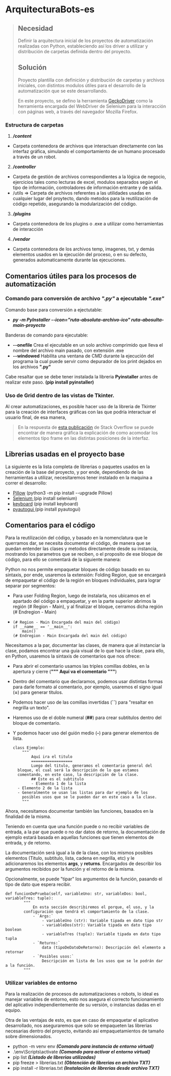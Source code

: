 # ArquitecturaBots-es

> ## Necesidad
>
> Definir la arquitectura inicial de los proyectos de automatización realizadas con Python, estableciendo así los driver a utilizar y distribución de carpetas definida dentro del proyecto.
>
> ## Solución
>
> Proyecto plantilla con definición y distribución de carpetas y archivos iniciales, con distintos modulos útiles para el desarrollo de la automatización que se este desarrollando.
>
> En este proyecto, se defino la herramienta [GeckoDriver](https://firefox-source-docs.mozilla.org/testing/geckodriver/index.html) como la herramienta encargada del WebDriver de Selenium para la interacción con páginas web, a través del navegador Mozilla Firefox.

### Estructura de carpetas

1. ***/content***

* Carpeta contenedora de archivos que interactuan directamente con las interfaz gráfica, simulando el comportamiento de un humano procesado a través de un robot.

2. ***/controller***

* Carpeta de gestión de archivos correspondientes a la lógica de negocio, ejercicios tales como lecturas de excel, modulos separados según el tipo de información, controladores de información entrante y de salida.
* /utils => Carpeta de archivos referentes a las utilidades usadas en cualquier lugar del proytecto, dando metodos para la reutilización de código repetido, asegurando la modularización del código.

3. ***/plugins***

* Carpeta contenedora de los plugins o .exe a utilizar como herramientas de interacción

4. ***/vendor***

* Carpeta contenedora de los archivos temp, imagenes, txt, y demás elementos usados en la ejecución del proceso, o en su defecto, generados automaticamente durante las ejecuciones.

## Comentarios útiles para los procesos de automatización

### Comando para conversión de archivo *".py"* a ejecutable *".exe"*

Comando base para conversión a ejectutable:

* ***py -m PyInstaller  --icon="ruta-absoluta-archivo-ico" ruta-abosulta-main-proyecto***

Banderas de comando para ejecutable:

* **--onefile** Crea el ejecutable en un solo archivo comprimido que lleva el nombre del archivo main pasado, con extensión .exe
* **--windowed** Habilita una ventana de CMD durante la ejecución del programa la cual puede servir como depurador de los print dejados en los archivos **".py"**

Cabe resaltar que se debe tener instalada la libreria **Pyinstaller** antes de realizar este paso. **(pip install pyinstaller)**

### Uso de Grid dentro de las vistas de Tkinter.

Al crear automatizaciones, es posible hacer uso de la libreria de Tkinter para la creación de interfaces gráficas con las que podría interactuar el usuario final, de esa manera,

> En la respuesta de [esta publicación](https://stackoverflow.com/questions/28089942/difference-between-fill-and-expand-options-for-tkinter-pack-method) de Stack Overflow se puede encontrar de manera gráfica la explicación de como acomodar los elementos tipo frame en las distintas posiciones de la interfaz.

## Librerias usadas en el proyecto base

La siguiente es la lista completa de librerias o paquetes usados en la creación de la base del proyecto, y por ende, dependiendo de las herramientas a utilizar, necesitaremos tener instalado en la maquina a correr el desarrollo:

* [Pillow](https://pillow.readthedocs.io/en/latest/handbook/tutorial.html#create-jpeg-thumbnails) (python3 -m pip install --upgrade Pillow)
* [Selenium ](https://www.selenium.dev/selenium/docs/api/py/api.html)(pip install selenium)
* [keyboard](https://pypi.org/project/keyboard/) (pip install keyboard)
* [pyautogui ](https://pyautogui.readthedocs.io/en/latest/)(pip install pyautogui)

## Comentarios para el código

Para la reutilización del código, y basado en la nomenclatura que le querramos dar, se necesita documentar el código, de manera que se puedan entender las clases y metodos directamente desde su instancia, mostrando los parametros que se reciben, o el proposito de ese bloque de código, para ello se comentará de la siguiente manera:

Python no nos permite empaquetar bloques de código basado en su sintaxis, por ende, usaremos la extensión: Folding Region, que se encargará de empaquetar el código de la región en bloques individuales, para lograr separar por segmentos:

* Para user Folding Region, luego de instalarla, nos ubicamos en el apartado del código a empaquetar, y en la parte superior abrimos la región (# Region - Main), y al finalizar el bloque, cerramos dicha región (# Endregion - Main)
* ```
  (# Region - Main Encargada del main del código)
  if __name__ == '__main__':
      main()
  (# Endregion - Main Encargada del main del código)
  ```

Necesitamos a la par, documentar las clases, de manera que al instanciar la clase, podamos encontrar una guia visual de lo que hace la clase, para ello, en Python, usaremos la sintaxis de comentarios que nos ofrece:

* Para abrir el comentario usamos las triples comillas dobles, en la apertura y cierre (**""" Aquí va el comentario """**)
* Dentro del comentario que declaramos, podemos usar distintas formas para darle formato al comentario, por ejemplo, usaremos el signo igual (**=**) para generar titulos.
* Podemos hacer uso de las comillas invertidas (**``**) para "resaltar en negrilla un texto".
* Haremos uso de el doble numeral (**##**) para crear subtitulos dentro del bloque de comentario.
* Y podemos hacer uso del guión medio (**-**) para generar elementos de lista.

  ```
  class Ejemplo:
      """
          Aquí ira el titulo
          ==================
          Luego del titulo, generamos el comentario general del 
  	bloque, el cual será la descripción de lo que estamos 
  	comentando, en este caso, la descripción de la clase.
          ## Este es el subtitulo
          - Elemento 1 de la lista
  	- Elemento 2 de la lista
  	- Generalmente se usan las listas para dar ejemplo de los 
  	  posibles usos que se le pueden dar en este caso a la clase.
      """
  ```

Ahora, necesitamos documentar también las funciones, basados en la finalidad de la misma.

Teniendo en cuenta que una función puede o no recibir variables de entrada, a la par que puede o no dar datos de retorno, la documentación de ejemplo estará basada en aquellas funciones que tienen elementos de entrada, y de retorno.

La documentación será igual a la de la clase, con los mismos posibles elementos (Titulo, subtitulo, lista, cadena en negrilla, etc) y le adicionaremos los elementos **args**, y **returns**. Encargados de describir los argumentos recibidos por la función y el retorno de la misma.

Opcionalmente, se puede "tipar" los argumentos de la función, pasando el tipo de dato que espera recibir.

```
def funcionDePrueba(self, variableUno: str, variableDos: bool, variableTres: tuple):
        """
            En esta sección describiremos el porque, el uso, y la
	    configuración que tendrá el comportamiento de la clase.
            - `Args:`
                - variableUno (str): Variable tipada en dato tipo str 
                - variableDos(str): Variable tipada en dato tipo boolean
                - variableTres (tuple): Variable tipada en dato tipo tupla
            - `Returns:`
                data (tipoDeDatoDeRetorno): Descripción del elemento a retornar
            - `Posibles usos:`
                Descripción en lista de los usos que se le podrán dar a la función.
        """
```

### Utilizar variables de entorno

Para la realización de procesos de automatizaciones o robots, lo ideal es manejar variables de entorno, esto nos asegura el correcto funcionamiento del aplicativo independientemente de su versión, o instancias dadas en el equipo.

Otra de las ventajas de esto, es que en caso de empaquetar el aplicativo desarrollado, nos aseguraremos que solo se empaqueten las librerias necesarias dentro del proyecto, evitando así empaquetamientos de tamaño sobre dimensionados.

* python -m venv env ***(Comando para instancia de entorno virtual)***
* .\env\Scripts\activate ***(Comando para activar el entorno virtual)***
* pip list ***(Listado de librerias utilizadas)***
* pip freeze > librerias.txt ***(Obtención de librerias en archivo TXT)***
* pip install -r librerias.txt ***(Instalación de librerias desde archivo TXT)***
